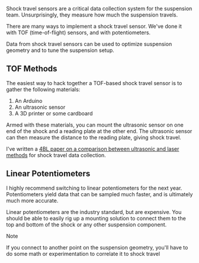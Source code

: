 Shock travel sensors are a critical data collection system for the suspension team. Unsurprisingly, they measure how much the suspension travels.

There are many ways to implement a shock travel sensor. We've done it with TOF (time-of-flight) sensors, and with potentiometers.

Data from shock travel sensors can be used to optimize suspension geometry and to tune the suspension setup.

## TOF Methods
The easiest way to hack together a TOF-based shock travel sensor is to gather the following materials:
1. An Arduino
2. An ultrasonic sensor
3. A 3D printer or some cardboard

Armed with these materials, you can mount the ultrasonic sensor on one end of the shock and a reading plate at the other end. The ultrasonic sensor can then measure the distance to the reading plate, giving shock travel.

I've written a [4BL paper on a comparison between ultrasonic and laser methods](https://docs.google.com/document/d/1OIjiiK7AUqGqBI6UchtZ_aWR6hoKhZI70DKhfLM6vW0/edit?usp=sharing) for shock travel data collection.

## Linear Potentiometers

I highly recommend switching to linear potentiometers for the next year. Potentiometers yield data that can be sampled much faster, and is ultimately much more accurate.

Linear potentiometers are the industry standard, but are expensive. You should be able to easily rig up a mounting solution to connect them to the top and bottom of the shock or any other suspension component. 

>[!NOTE]
If you connect to another point on the suspension geometry, you'll have to do some math or experimentation to correlate it to shock travel

